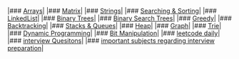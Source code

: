 |### [Arrays](https://github.com/singh7priyanshu/Competitive-Programming-Essentials-Master-Algorithms-2022/blob/main/array/README.md)|
|### [Matrix](https://github.com/singh7priyanshu/Competitive-Programming-Essentials-Master-Algorithms-2022/blob/main/matrix/README.md)|
|### [Strings](https://github.com/singh7priyanshu/Competitive-Programming-Essentials-Master-Algorithms-2022/blob/main/string/README.md)|
|### [Searching & Sorting](https://github.com/singh7priyanshu/Competitive-Programming-Essentials-Master-Algorithms-2022/blob/main/searching%20and%20sorting/README.md)|
|### [LinkedList](https://github.com/singh7priyanshu/Competitive-Programming-Essentials-Master-Algorithms-2022/blob/main/linked%20list/README.md)|
|### [Binary Trees](https://github.com/singh7priyanshu/Competitive-Programming-Essentials-Master-Algorithms-2022/blob/main/binary%20trees/README.md)|
|### [Binary Search Trees](https://github.com/singh7priyanshu/Competitive-Programming-Essentials-Master-Algorithms-2022/blob/main/binary%20search%20trees/README.md)|
|### [Greedy](https://github.com/singh7priyanshu/Competitive-Programming-Essentials-Master-Algorithms-2022/blob/main/greedy/README.md)|
|### [Backtracking](https://github.com/singh7priyanshu/Competitive-Programming-Essentials-Master-Algorithms-2022/blob/main/backtracking/README.md)|
|### [Stacks & Queues](https://github.com/singh7priyanshu/Competitive-Programming-Essentials-Master-Algorithms-2022/blob/main/stack%20and%20queues/README.md)|
|### [Heap](https://github.com/singh7priyanshu/Competitive-Programming-Essentials-Master-Algorithms-2022/blob/main/heap/README.md)|
|### [Graph](https://github.com/singh7priyanshu/Competitive-Programming-Essentials-Master-Algorithms-2022/blob/main/graph/README.md)|
|### [Trie](https://github.com/singh7priyanshu/Competitive-Programming-Essentials-Master-Algorithms-2022/blob/main/trie/README.md)|
|### [Dynamic Programming](https://github.com/singh7priyanshu/Competitive-Programming-Essentials-Master-Algorithms-2022/blob/main/dynamic%20programming/README.md)|
|### [Bit Manipulation](https://github.com/singh7priyanshu/Competitive-Programming-Essentials-Master-Algorithms-2022/blob/main/bit%20manipulation/README.md)|
|### [leetcode daily](https://github.com/singh7priyanshu/Competitive-Programming-Essentials-Master-Algorithms-2022/blob/main/leetcode%20daily/README.md)|
|### [interview Quesitons](https://github.com/singh7priyanshu/Competitive-Programming-Essentials-Master-Algorithms-2022/blob/main/interview%20questions/README.md)|
|### [important subjects regarding interview preparation](https://github.com/singh7priyanshu/love_babbar_450_solutions/blob/main/subjects/README.md)|
